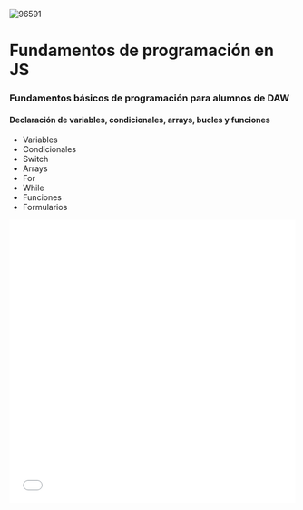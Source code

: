 ![96591](https://user-images.githubusercontent.com/73523406/141286536-bbd4eba6-eb27-47ed-8d1c-d78b05d849fd.jpg)

# Fundamentos de programación en JS

### Fundamentos básicos de programación para alumnos de DAW
#### Declaración de variables, condicionales, arrays, bucles y funciones
- Variables
- Condicionales
- Switch
- Arrays
- For
- While
- Funciones
- Formularios
<iframe width="100%" height="500" src="//jsfiddle.net/joanprofe23/oe7jbqhr/3/embedded/js,html,result/" allowfullscreen="allowfullscreen" allowpaymentrequest frameborder="0"></iframe>
